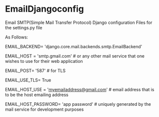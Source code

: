 # EmailDjangoconfig
Email SMTP(Simple Mail Transfer Protocol) Django configuration Files for the settings.py file

As Follows:


EMAIL_BACKEND= 'django.core.mail.backends.smtp.EmailBackend'


EMAIL_HOST = 'smtp.gmail.com' # or any other mail service that one wishes to use for their web application


EMAIL_POST= '587' # for TLS


EMAIL_USE_TLS= True


EMAIL_HOST_USE = 'myemailaddress@gmail.com' # email address that is to be the host emailing address


EMAIL_HOST_PASSWORD= 'app password' # uniquely generated by the mail service for development purposes
